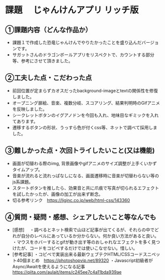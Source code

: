 # 課題　 じゃんけんアプリ リッチ版

## ①課題内容（どんな作品か）
- 課題１で作成した恐竜じゃんけんでやりたかったことを盛り込んだバージョンです。
- サガットさんのドラゴンボールアプリをリスペクトで、カウントする部分等、参考にさせて頂きました。

## ②工夫した点・こだわった点
- 前回位置が定まらずカオスだったbackground-imageとtextの関係性を修復しました。
- オープニング扉絵、音楽、複数分岐、スコアリング、結果判明時のGifアニメを反映しました。
- シークレットボタンのイグアノドンを今回も入れ、地味目なギミックを入れてあります。
- 遷移するボタンの形状、うっすら色が付くcss等、ネットで調べて採用しました。

## ③難しかった点・次回トライしたいこと(又は機能)
- 画面が切替わる際のimg, 背景画像やgifアニメのサイズ調整が上手くいかずタイムアップ。
- 音楽が流れると流れっぱなしになる、画面遷移時に音楽が切替わらない等のjs系課題。
- スタートボタンを推したら、効果音と共に爪痕で写真が切られるエフェクトを試したかったが、画像の加工が出来ず断念。
- 切る参考リンク　https://liginc.co.jp/web/html-css/143360

## ④質問・疑問・感想、シェアしたいこと等なんでも
- [感想]　
・調べるとネット検索で山ほど記事が出てくるが、それらの中でどれが自分のレベルにあっているか分からない。何か良い方法があると良い。
・マウスをホバーするとgifが動き出す等のおしゃれなエフェクトを多く見つけたが、コードをコピぺするだけでは使いこなせない。惜しい。
- [参考記事]
・コピペで実装出来る最新ウェブテクHTML/CSSコードスニペット40個まとめ　https://photoshopvip.net/89320
・Javascript初級者がAsync/Awaitを使えるようになる記事　https://qiita.com/aulait/items/c245ee7c4a11bda939ae
